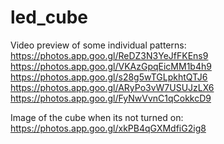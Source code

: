 # led_cube


Video preview of some individual patterns:
https://photos.app.goo.gl/ReDZ3N3YeJfFKEns9 
https://photos.app.goo.gl/VKAzGpqEicMM1b4h9 
https://photos.app.goo.gl/s28g5wTGLpkhtQTJ6 
https://photos.app.goo.gl/ARyPo3vW7USUJzLX6 
https://photos.app.goo.gl/FyNwVvnC1qCokkcD9 

Image of the cube when its not turned on:
https://photos.app.goo.gl/xkPB4qGXMdfiG2ig8
